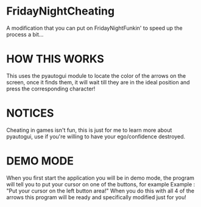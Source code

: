 # FridayNightCheating
A modification that you can put on FridayNightFunkin' to speed up the process a bit...

# HOW THIS WORKS
This uses the pyautogui module to locate the color of the arrows on the screen, once it finds them, it will wait till they are in the ideal position and press the corresponding character!

# NOTICES
Cheating in games isn't fun, this is just for me to learn more about pyautogui, use if you're willing to have your ego/confidence destroyed.

# DEMO MODE
When you first start the application you will be in demo mode, the program will tell you to put your cursor on one of the buttons, for example
Example : "Put your cursor on the left button area!"
When you do this with all 4 of the arrows this program will be ready and specifically modified just for you!
